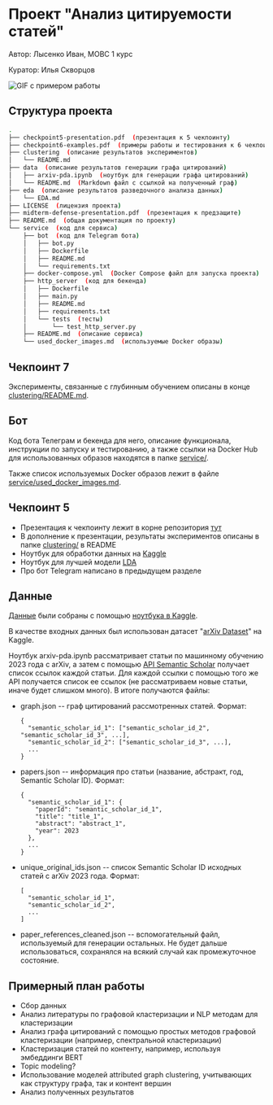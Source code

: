 # Проект "Анализ цитируемости статей"

Автор: Лысенко Иван, МОВС 1 курс

Куратор: Илья Скворцов

![GIF с примером работы](https://github.com/taiypeo/mlds-project/assets/4065977/ce6407bf-4ef0-41bf-ab25-507e7ad2d894)

## Структура проекта
```bash
.
├── checkpoint5-presentation.pdf  (презентация к 5 чекпоинту)
├── checkpoint6-examples.pdf  (примеры работы и тестирования к 6 чекпоинту)
├── clustering  (описание результатов экспериментов)
│   └── README.md
├── data  (описание результатов генерации графа цитирований)
│   ├── arxiv-pda.ipynb  (ноутбук для генерации графа цитирований)
│   └── README.md  (Markdown файл с ссылкой на полученный граф)
├── eda  (описание результатов разведочного анализа данных)
│   └── EDA.md
├── LICENSE  (лицензия проекта)
├── midterm-defense-presentation.pdf  (презентация к предзащите)
├── README.md  (общая документация по проекту)
└── service  (код для сервиса)
    ├── bot  (код для Telegram бота)
    │   ├── bot.py
    │   ├── Dockerfile
    │   ├── README.md
    │   └── requirements.txt
    ├── docker-compose.yml  (Docker Compose файл для запуска проекта)
    ├── http_server  (код для бекенда)
    │   ├── Dockerfile
    │   ├── main.py
    │   ├── README.md
    │   ├── requirements.txt
    │   └── tests  (тесты)
    │       └── test_http_server.py
    ├── README.md  (описание сервиса)
    └── used_docker_images.md  (используемые Docker образы)
```

## Чекпоинт 7
Эксперименты, связанные с глубинным обучением описаны в конце [clustering/README.md](https://github.com/taiypeo/mlds-project/blob/main/clustering/README.md#sentence-bert--k-meansdbscan).

## Бот
Код бота Телеграм и бекенда для него, описание функционала, инструкции по запуску и тестированию,
а также ссылки на Docker Hub для использованных образов находятся в
папке [service/](https://github.com/taiypeo/mlds-project/tree/main/service).

Также список используемых Docker образов лежит в файле [service/used_docker_images.md](https://github.com/taiypeo/mlds-project/tree/main/service/used_docker_images.md).

## Чекпоинт 5
- Презентация к чекпоинту лежит в корне репозитория [тут](https://github.com/taiypeo/mlds-project/blob/main/checkpoint5-presentation.pdf)
- В дополнение к презентации, результаты экспериментов описаны в папке [clustering/](https://github.com/taiypeo/mlds-project/tree/main/clustering) в README
- Ноутбук для обработки данных на [Kaggle](https://www.kaggle.com/code/taiypeo/arxiv-pda/notebook)
- Ноутбук для лучшей модели [LDA](https://www.kaggle.com/code/taiypeo/arxiv-lda/notebook)
- Про бот Telegram написано в предыдущем разделе

## Данные

[Данные](https://drive.google.com/drive/folders/1zg6rsWlvxnA1wh6EmV5fV6spjjxkb7tF?usp=sharing) были собраны с помощью [ноутбука в Kaggle](https://www.kaggle.com/code/taiypeo/arxiv-pda/notebook).

В качестве входных данных был использован датасет "[arXiv Dataset](https://www.kaggle.com/datasets/Cornell-University/arxiv)" на Kaggle.

Ноутбук arxiv-pda.ipynb рассматривает статьи по машинному обучению 2023 года с arXiv, а затем с помощью [API Semantic Scholar](https://api.semanticscholar.org/api-docs/graph#tag/Paper-Data/operation/post_graph_get_papers)
получает список ссылок каждой статьи. Для каждой ссылки с помощью того же API получается список ее ссылок (не рассматриваем новые статьи, иначе будет слишком много).
В итоге получаются файлы:

- graph.json -- граф цитирований рассмотренных статей. Формат:
  ```
  {
    "semantic_scholar_id_1": ["semantic_scholar_id_2", "semantic_scholar_id_3", ...],
    "semantic_scholar_id_2": ["semantic_scholar_id_3", ...],
    ...
  }
  ```
- papers.json -- информация про статьи (название, абстракт, год, Semantic Scholar ID). Формат:
  ```
  {
    "semantic_scholar_id_1": {
      "paperId": "semantic_scholar_id_1",
      "title": "title_1",
      "abstract": "abstract_1",
      "year": 2023
    },
    ...
  }
  ```
- unique_original_ids.json -- список Semantic Scholar ID исходных статей с arXiv 2023 года. Формат:
  ```
  [
    "semantic_scholar_id_1",
    "semantic_scholar_id_2",
    ...
  ]
  ```
- paper_references_cleaned.json -- вспомогательный файл, используемый для генерации остальных. Не будет дальше использоваться, сохранялся на всякий случай как промежуточное состояние.

## Примерный план работы

- Сбор данных
- Анализ литературы по графовой кластеризации и NLP методам для кластеризации
- Анализ графа цитирований с помощью простых методов графовой кластеризации (например, спектральной кластеризации)
- Кластеризация статей по контенту, например, используя эмбеддинги BERT
- Topic modeling?
- Использование моделей attributed graph clustering, учитывающих как структуру графа, так и контент вершин
- Анализ полученных результатов
